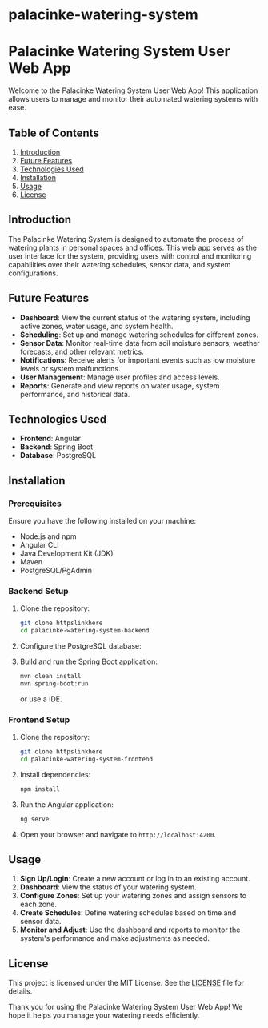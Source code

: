 # palacinke-watering-system

# Palacinke Watering System User Web App

Welcome to the Palacinke Watering System User Web App! This application allows users to manage and monitor their automated watering systems with ease.

## Table of Contents

1. [Introduction](#introduction)
2. [Future Features](#future-features)
3. [Technologies Used](#technologies-used)
4. [Installation](#installation)
5. [Usage](#usage)
6. [License](#license)

## Introduction

The Palacinke Watering System is designed to automate the process of watering plants in personal spaces and offices. 
This web app serves as the user interface for the system, providing users with control and monitoring capabilities over their watering schedules, sensor data, and system configurations.

## Future Features

- **Dashboard**: View the current status of the watering system, including active zones, water usage, and system health.
- **Scheduling**: Set up and manage watering schedules for different zones.
- **Sensor Data**: Monitor real-time data from soil moisture sensors, weather forecasts, and other relevant metrics.
- **Notifications**: Receive alerts for important events such as low moisture levels or system malfunctions.
- **User Management**: Manage user profiles and access levels.
- **Reports**: Generate and view reports on water usage, system performance, and historical data.

## Technologies Used

- **Frontend**: Angular
- **Backend**: Spring Boot
- **Database**: PostgreSQL

## Installation

### Prerequisites

Ensure you have the following installed on your machine:

- Node.js and npm
- Angular CLI
- Java Development Kit (JDK)
- Maven
- PostgreSQL/PgAdmin

### Backend Setup

1. Clone the repository:

    ```bash
    git clone httpslinkhere
    cd palacinke-watering-system-backend
    ```

2. Configure the PostgreSQL database:



3. Build and run the Spring Boot application:

    ```bash
    mvn clean install
    mvn spring-boot:run
    ```
    or use a IDE.

### Frontend Setup

1. Clone the repository:

    ```bash
    git clone httpslinkhere
    cd palacinke-watering-system-frontend
    ```

2. Install dependencies:

    ```bash
    npm install
    ```

3. Run the Angular application:

    ```bash
    ng serve
    ```

4. Open your browser and navigate to `http://localhost:4200`.

## Usage

1. **Sign Up/Login**: Create a new account or log in to an existing account.
2. **Dashboard**: View the status of your watering system.
3. **Configure Zones**: Set up your watering zones and assign sensors to each zone.
4. **Create Schedules**: Define watering schedules based on time and sensor data.
5. **Monitor and Adjust**: Use the dashboard and reports to monitor the system's performance and make adjustments as needed.


## License

This project is licensed under the MIT License. See the [LICENSE](LICENSE) file for details.

Thank you for using the Palacinke Watering System User Web App! We hope it helps you manage your watering needs efficiently.
